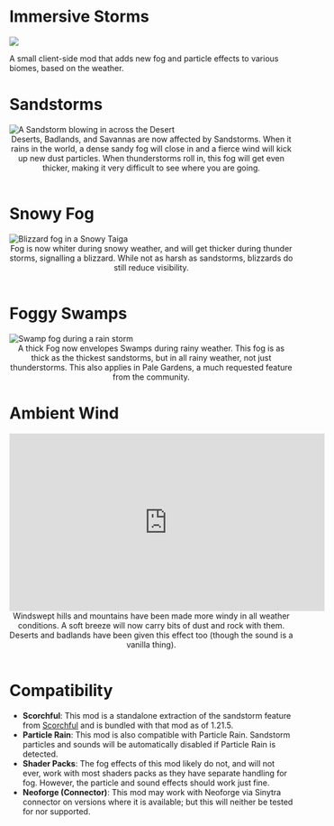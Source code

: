# Immersive Storms

[![](https://media.githubusercontent.com/media/TheDeathlyCow/minecraft-mod-pages/main/scorchful/assets/try_scorchful.svg)](https://modrinth.com/mod/scorchful)

A small client-side mod that adds new fog and particle effects to various biomes, based on the weather.

# Sandstorms

<img src="https://media.githubusercontent.com/media/TheDeathlyCow/minecraft-mod-pages/main/immersive-storms/assets/sandstorm.jpg" alt="A Sandstorm blowing in across the Desert"/>
<center>
Deserts, Badlands, and Savannas are now affected by Sandstorms. When it rains in the world, a dense sandy fog will close in and a fierce wind will kick up new dust particles. When thunderstorms roll in, this fog will get even thicker, making it very difficult to see where you are going.
</center>
<br/>

# Snowy Fog

<img src="https://media.githubusercontent.com/media/TheDeathlyCow/minecraft-mod-pages/main/immersive-storms/assets/blizzard.jpg" alt="Blizzard fog in a Snowy Taiga"/>
<center>
Fog is now whiter during snowy weather, and will get thicker during thunder storms, signalling a blizzard. While not as harsh as sandstorms, blizzards do still reduce visibility. 
</center>
<br/>

# Foggy Swamps

<img src="https://media.githubusercontent.com/media/TheDeathlyCow/minecraft-mod-pages/main/immersive-storms/assets/swamp.jpg" alt="Swamp fog during a rain storm"/>
<center>
A thick Fog now envelopes Swamps during rainy weather. This fog is as thick as the thickest sandstorms, but in all rainy weather, not just thunderstorms. This also applies in Pale Gardens, a much requested feature from the community.
</center>


# Ambient Wind

<iframe width="560" height="315" src="https://www.youtube.com/embed/aG76E-dT49g" title="YouTube video player" frameborder="0" allow="accelerometer; autoplay; clipboard-write; encrypted-media; gyroscope; picture-in-picture; web-share" allowfullscreen></iframe>
<center>
Windswept hills and mountains have been made more windy in all weather conditions. A soft breeze will now carry bits of dust and rock with them. Deserts and badlands have been given this effect too (though the sound is a vanilla thing).
</center>
<br/>

# Compatibility


* **Scorchful**: This mod is a standalone extraction of the sandstorm feature from [Scorchful](https://modrinth.com/mod/scorchful) and is bundled with that mod as of 1.21.5.
* **Particle Rain**: This mod is also compatible with Particle Rain. Sandstorm particles and sounds will be automatically disabled if Particle Rain is detected.
* **Shader Packs**: The fog effects of this mod likely do not, and will not ever, work with most shaders packs as they have separate handling for fog. However, the particle and sound effects should work just fine.
* **Neoforge (Connector)**: This mod may work with Neoforge via Sinytra connector on versions where it is available; but this will neither be tested for nor supported.
